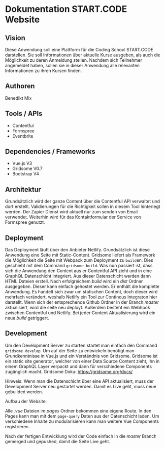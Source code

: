 # Dokumentation START.CODE Website

## Vision

Diese Anwendung soll eine Plattform für die Coding School START.CODE darstellen. Sie soll Informationen über aktuelle Kurse ausgeben, als auch die Möglichkeit zu deren Anmeldung stellen. Nachdem sich Teilnehmer angemeldet haben, sollen sie in dieser Anwendung alle relevanten Informationen zu ihren Kursen finden.

## Authoren

Benedikt Mix

## Tools / APIs

* Contentful
* Formspree
* Eventbrite

## Dependencies / Frameworks

* Vue.js V3
* Gridsome V0.7
* Bootstrap V4

## Architektur

Grundsätzlich wird der ganze Content über die Contentful API verwaltet und dort erstellt. Validierungen für die Richtigkeit sollen in diesem Tool hinterlegt werden. Der Zapier Dienst wird aktuell nur zum senden von Email verwendet. Weiterhin wird für das Kontaktformular der Service von Formspree genutzt. 

## Deployment

Das Deployment läuft über den Anbieter Netlify. Grundsätzlich ist diese Anwendung eine Seite mit Static-Content. Gridsome liefert als Framework die Möglichkeit die Seite mit Webpack zum Deployment zu ```build```en. 
Dies geschieht mit dem Command ```gridsome build```. Was nun passiert ist, dass sich die Anwendung den Content aus er Contentful API zieht und in eine GraphQL Datenschicht integriert. Aus dieser Datenschicht werden dann HTML Dateien erstell. Nach erfolgreichem *build* wird ein *dist* Ordner ausgegeben. Dieser kann einfach gehostet werden. Er enthält die komplette Anwendung.
Es handelt sich zwar um statischen Content, doch dieser wird mehrfach verändert, weshalb Netlify ein Tool zur Continous Integraton hier darstellt. Wenn sich der entsprechende Github Ordner in der Branch *master* aktualisiert, wird die seite neu deployt. Außerdem besteht ein Webhook zwischen Contentful und Netlify. Bei jeder Content Aktualisierung wird ein neue *build* getriggert.

## Development

Um den Development Server zu starten startet man einfach den Command ```gridsome develop```. Um auf der Seite zu entwickeln benötigt man Grundkenntnisse in Vue.js und ein Verständnis von Gridsome. Gridsome ist ein static site generator, welcher von einer Data Source Content zieht, ihn in einem GraphQL Layer verpackt und dann für verschiedene Components zugänglich macht. Gridsome Doku: https://gridsome.org/docs/

Hinweis: Wenn man die Datenschicht über eine API aktualisiert, muss der Development Server neu gestartet werden. Damit es Live geht, muss neue gebuilded werden.

Aufbau der Website:

Alle *.vue* Dateien im *pages* Ordner bekommen eine eigene Route. In den Pages kann man mit dem ```page-query``` Daten aus der Datenschicht laden. Um verschiedene Inhalte zu modularisieren kann man weitere Vue Components registrieren.

Nach der fertigen Entwicklung wird der Code einfach in die *master* Branch gemerged und gepushed, damit die Seite Live geht.